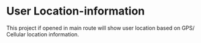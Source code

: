 # User Location-information
This project if opened in main route will show user location based on GPS/ Cellular location information.
